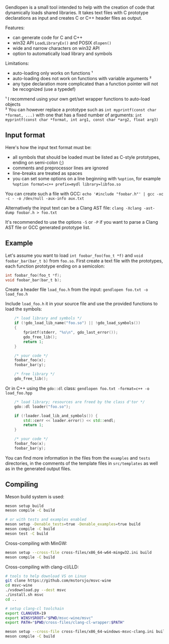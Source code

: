 Gendlopen is a small tool intended to help with the creation of code that
dynamically loads shared libraries.
It takes text files with C prototype declarations as input and creates C or C++
header files as output.

Features:
 * can generate code for C and C++
 * win32 API `LoadLibraryEx()` and POSIX `dlopen()`
 * wide and narrow characters on win32 API
 * option to automatically load library and symbols

Limitations:
 * auto-loading only works on functions ¹
 * auto-loading does not work on functions with variable arguments ²
 * any type declaration more complicated than a function pointer will not be recognized (use a typedef)

¹ I recommend using your own get/set wrapper functions to auto-load objects<br>
² You can however replace a prototype such as `int myprintf(const char *format, ...)`
  with one that has a fixed number of arguments: `int myprintf(const char *format, int arg1, const char *arg2, float arg3)`


Input format
------------

Here's how the input text format must be:

 * all symbols that should be loaded must be listed as C-style prototypes, ending on semi-colon (;)
 * comments and preprocessor lines are ignored
 * line-breaks are treated as spaces
 * you can set some options on a line beginning with `%option`,
 for example `%option format=c++ prefix=mydl library=libfoo.so`

You can create such a file with GCC:
`echo '#include "foobar.h"' | gcc -xc -c - -o /dev/null -aux-info aux.txt`

Alternatively the input text can be a Clang AST file:
`clang -Xclang -ast-dump foobar.h > foo.txt`

It's recommended to use the options `-S` or `-P` if you want to parse a Clang AST file or
GCC generated prototype list.


Example
-------

Let's assume you want to load `int foobar_foo(foo_t *f)` and `void foobar_bar(bar_t b)` from `foo.so`.
First create a text file with the prototypes, each function prototype ending on a semicolon:

``` C
int foobar_foo(foo_t *f);
void foobar_bar(bar_t b);
```

Create a header file `load_foo.h` from the input:
`gendlopen foo.txt -o load_foo.h`

Include `load_foo.h` it in your source file and use the provided functions to load the symbols:
``` C
    /* load library and symbols */
    if (!gdo_load_lib_name("foo.so") || !gdo_load_symbols())
    {
        fprintf(stderr, "%s\n", gdo_last_error());
        gdo_free_lib();
        return 1;
    }

    /* your code */
    foobar_foo(x);
    foobar_bar(y);

    /* free library */
    gdo_free_lib();
```

Or in C++ using the `gdo::dl` class:
`gendlopen foo.txt -format=c++ -o load_foo.hpp`

``` C++
    /* load library; resources are freed by the class d'tor */
    gdo::dl loader("foo.so");

    if (!loader.load_lib_and_symbols()) {
        std::cerr << loader.error() << std::endl;
        return 1;
    }

    /* your code */
    foobar_foo(x);
    foobar_bar(y);
```

You can find more information in the files from the `examples` and `tests`
directories, in the comments of the template files in `src/templates` as well as
in the generated output files.


Compiling
---------

Meson build system is used:
``` sh
meson setup build
meson compile -C build

# or with tests and examples enabled
meson setup -Denable_tests=true -Denable_examples=true build
meson compile -C build
meson test -C build
```

Cross-compiling with MinGW:
``` sh
meson setup --cross-file cross-files/x86_64-w64-mingw32.ini build
meson compile -C build
```

Cross-compiling with clang-cl/LLD:
```sh
# tools to help download VS on Linux
git clone https://github.com/mstorsjo/msvc-wine
cd msvc-wine
./vsdownload.py --dest msvc
./install.sh msvc
cd ..

# setup clang-cl toolchain
export CLANGVER=19
export WINSYSROOT="$PWD/msvc-wine/msvc"
export PATH="$PWD/cross-files/clang-cl-wrapper:$PATH"

meson setup --cross-file cross-files/x86_64-windows-msvc-clang.ini build
meson compile -C build
```
